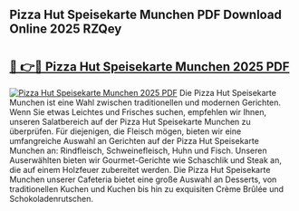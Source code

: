 ## Pizza Hut Speisekarte Munchen PDF Download Online 2025 RZQey

# <h2><a href="http://gcc7xwu.nevu.top/?p=Pizza+Hut+Speisekarte+Munchen">🔗 👉🔴 Pizza Hut Speisekarte Munchen 2025 PDF</a></h2>

[![Pizza Hut Speisekarte Munchen 2025 PDF](https://i.imgur.com/dBaPXMq.png)](http://gcc7xwu.nevu.top/?p=Pizza+Hut+Speisekarte+Munchen)
Die Pizza Hut Speisekarte Munchen ist eine Wahl zwischen traditionellen und modernen Gerichten. Wenn Sie etwas Leichtes und Frisches suchen, empfehlen wir Ihnen, unseren Salatbereich auf der Pizza Hut Speisekarte Munchen zu überprüfen. Für diejenigen, die Fleisch mögen, bieten wir eine umfangreiche Auswahl an Gerichten auf der Pizza Hut Speisekarte Munchen an: Rindfleisch, Schweinefleisch, Huhn und Fisch. Unseren Auserwählten bieten wir Gourmet-Gerichte wie Schaschlik und Steak an, die auf einem Holzfeuer zubereitet werden. Die Pizza Hut Speisekarte Munchen unserer Cafeteria bietet eine große Auswahl an Desserts, von traditionellen Kuchen und Kuchen bis hin zu exquisiten Crème Brûlée und Schokoladenrutschen.
